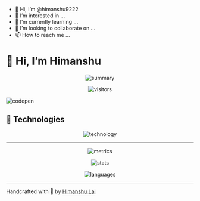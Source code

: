 - 👋 Hi, I’m @himanshu9222
- 👀 I’m interested in ...
- 🌱 I’m currently learning ...
- 💞️ I’m looking to collaborate on ...
- 📫 How to reach me ...

<!---
himanshu9222/himanshu9222 is a ✨ special ✨ repository because its `README.md` (this file) appears on your GitHub profile.
You can click the Preview link to take a look at your changes.
--->


# 👋 Hi, I’m Himanshu

<p align="center"><img src="https://github-profile-summary-cards.vercel.app/api/cards/profile-details?username=himanshu9222&theme=monokai" alt="summary"/></p>
<p align="center"><img src="https://visitor-badge.glitch.me/badge?page_id=himanshu9222.himanshu9222" alt="visitors"/></p>
<img src="https://img.shields.io/badge/codepen:-rizzwan-gray.svg" alt="codepen"/></a></p>

## 🔧 Technologies

<p align="center"><img src="https://skillicons.dev/icons?i=html,css,sass,js,ts,bootstrap,php,nodejs,react,github,c,angular,java,md,azure,mysql,nextjs,py,redux,ember,vscode&theme=dark" alt="technology" /></p>

---

<div align="center"> <img src="https://github.com/himanshu9222/himanshu9222/blob/main/dist/github-metrics.svg" alt="metrics" /></div>

<p align="center"> <img src="https://github-readme-stats.vercel.app/api?username=himanshu9222&show_icons=true&theme=gotham" alt="stats" /></p>

<p align="center"> <img src="https://github-readme-stats.vercel.app/api/top-langs?usernamehimanshu9222&langs_count=6&layout=compact&theme=gotham" alt="languages" /></p>

---

Handcrafted with 💖 by [Himanshu Lal](https://himanshul.vercel.app)
